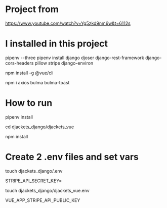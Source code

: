 Project from
========
https://www.youtube.com/watch?v=Yg5zkd9nm6w&t=6112s

I installed in this project
========
pipenv --three
pipenv install django djoser django-rest-framework django-cors-headers pillow stripe django-environ

npm install -g @vue/cli

npm i axios bulma bulma-toast

How to run
========
pipenv install

cd djackets_django/djackets_vue

npm install

Create 2 .env files and set vars
========
touch djackets_django/.env

STRIPE_API_SECRET_KEY=


touch djackets_django/djackets_vue.env

VUE_APP_STRIPE_API_PUBLIC_KEY




